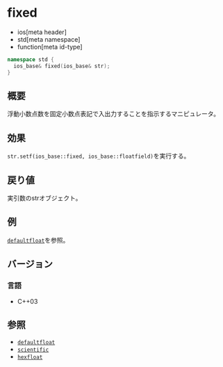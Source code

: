 # fixed
* ios[meta header]
* std[meta namespace]
* function[meta id-type]

```cpp
namespace std {
  ios_base& fixed(ios_base& str);
}
```

## 概要
浮動小数点数を固定小数点表記で入出力することを指示するマニピュレータ。

## 効果
`str.setf(ios_base::fixed, ios_base::floatfield)`を実行する。

## 戻り値
実引数のstrオブジェクト。

## 例
[`defaultfloat`](defaultfloat.md)を参照。

## バージョン
### 言語
- C++03

## 参照
- [`defaultfloat`](defaultfloat.md)
- [`scientific`](scientific.md)
- [`hexfloat`](hexfloat.md)
